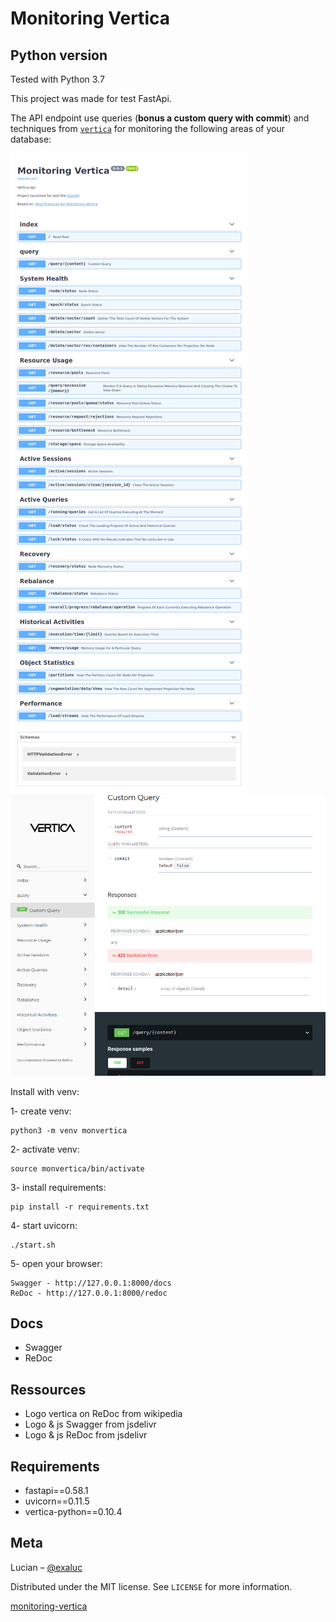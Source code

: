 # Monitoring Vertica

Python version
--------------

Tested with Python 3.7

This project was made for test FastApi.

The API endpoint use queries (**bonus a custom query with commit**) and techniques from [`vertica`](https://www.vertica.com/kb/Best-Practices-for-Monitoring-Vertica/Content/BestPractices/BestPracticesforMonitoringVertica.htm) for monitoring the following areas of your database:

![](screens/doc.png)
![](screens/redoc.png)


Install with venv:

1- create venv:

    python3 -m venv monvertica
    
2- activate venv:

    source monvertica/bin/activate
    
3- install requirements:

    pip install -r requirements.txt
    
4- start uvicorn:

    ./start.sh

5- open your browser:

    Swagger - http://127.0.0.1:8000/docs
    ReDoc - http://127.0.0.1:8000/redoc

## Docs

* Swagger
* ReDoc

## Ressources

* Logo vertica on ReDoc from wikipedia
* Logo & js Swagger from jsdelivr
* Logo & js ReDoc from jsdelivr

## Requirements

* fastapi==0.58.1
* uvicorn==0.11.5
* vertica-python==0.10.4

## Meta

Lucian – [@exaluc](https://twitter.com/exaluc)

Distributed under the MIT license. See ``LICENSE`` for more information.

[monitoring-vertica](https://github.com/odgon/monitoring-vertica)
